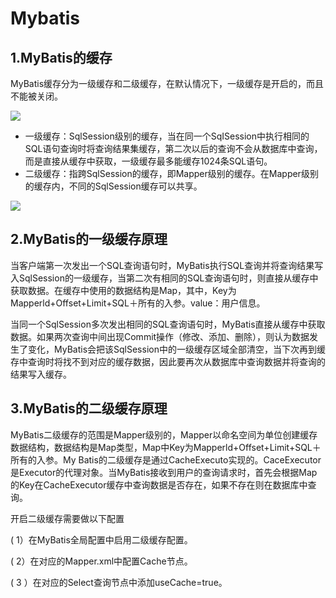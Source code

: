 # Mybatis

## 1.MyBatis的缓存

MyBatis缓存分为一级缓存和二级缓存，在默认情况下，一级缓存是开启的，而且不能被关闭。

![](D:\workspace\Java-Interview-Offer\images\mybatis001.png)

- 一级缓存：SqlSession级别的缓存，当在同一个SqISession中执行相同的SQL语句查询时将查询结果集缓存，第二次以后的查询不会从数据库中查询，而是直接从缓存中获取，一级缓存最多能缓存1024条SQL语句。
- 二级缓存：指跨SqlSession的缓存，即Mapper级别的缓存。在Mapper级别的缓存内，不同的SqlSession缓存可以共享。

![](D:\workspace\Java-Interview-Offer\images\mybatis002.png)

## 2.MyBatis的一级缓存原理

当客户端第一次发出一个SQL查询语句时，MyBatis执行SQL查询并将查询结果写入SqlSession的一级缓存，当第二次有相同的SQL查询语句时，则直接从缓存中获取数据。在缓存中使用的数据结构是Map，其中，Key为Mapperld+Offset+Limit+SQL＋所有的入参。value：用户信息。

当同一个SqlSession多次发出相同的SQL查询语句时，MyBatis直接从缓存中获取数据。如果两次查询中间出现Commit操作（修改、添加、删除），则认为数据发生了变化，MyBatis会把该SqlSession中的一级缓存区域全部清空，当下次再到缓存中查询时将找不到对应的缓存数据，因此要再次从数据库中查询数据并将查询的结果写入缓存。

## 3.MyBatis的二级缓存原理

MyBatis二级缓存的范围是Mapper级别的，Mapper以命名空间为单位创建缓存数据结构，数据结构是Map类型，Map中Key为Mapperld+Offset+Limit+SQL＋所有的入参。My Batis的二级缓存是通过CacheExecuto实现的。CaceExecutor是Executor的代理对象。当MyBatis接收到用户的查询请求时，首先会根据Map的Key在CacheExecutor缓存中查询数据是否存在，如果不存在则在数据库中查询。

开启二级缓存需要做以下配置

( 1）在MyBatis全局配置中启用二级缓存配置。

( 2）在对应的Mapper.xml中配置Cache节点。

( 3 ）在对应的Select查询节点中添加useCache=true。

